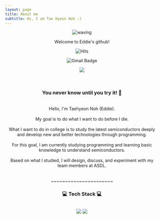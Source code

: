 ```yaml
---
layout: page
title: About me
subtitle: Hi, I am Tae Hyeon Noh :)
---
```

<center>

![waving](https://capsule-render.vercel.app/api?type=waving&color=auto&height=300&section=header&&text=Tae%20Hyeon%20Noh%20&fontSize=90&animation=fadeIn&fontAlignY=38&desc=Advanced%20Seiconductor%20Devices%20Lab%20&descAlignY=50&descAlign=68)


<p align='center'> Welcome to Eddie's github! </p>

<center>

![Hits](https://hits.seeyoufarm.com/api/count/incr/badge.svg?url=https%3A%2F%2Fgithub.com%2FTaeHyeonNOF%2FTaeHyeonNOF.github.io.git&count_bg=%2379C83D&title_bg=%23555555&icon=&icon_color=%23E7E7E7&title=hits&edge_flat=false)

![Gmail Badge](https://img.shields.io/badge/Gmail-d14836?style=flat-square&logo=Gmail&logoColor=white&link=mailto:eddienoh@hanyang.ac.kr)

<img src="https://user-images.githubusercontent.com/81228394/132434060-cc853480-890a-4652-a0fd-6389c1f59dd4.png">
<br/><br/>

<div align = "center">
<br/>
<h3> You never know until you try it! 🥳</h3><br/>
Hello, I'm Taehyeon Noh (Eddie).<br/>
<br/>
My goal is to do what I want to do before I die.<br/>
<br/>What I want to do in college is to study the latest semiconductors deeply and develop new and better technologies through programming.<br/>
<br/>For this goal, I am currently studying programming and learning basic knowledge to understand semiconductors.<br/>
<br/>Based on what I studied, I will design, discuss, and experiment with my team members at ASDL.<br/>
<br/><br/>
~~~~~~~~~~~~~~~~~~~~~~

 
<h3>💻 Tech Stack 💻</h3>
 
<br/>
<img src="https://img.shields.io/badge/Python-3776AB?style=flat-square&logo=Python&logoColor=white"/>
<img src="https://img.shields.io/badge/Git-F05032?style=flat-square&logo=Git&logoColor=white"/>
</div>
<br/>

